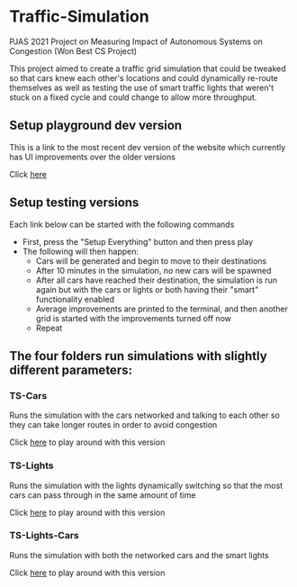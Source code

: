 # Traffic-Simulation
PJAS 2021 Project on Measuring Impact of Autonomous Systems on Congestion (Won Best CS Project)

This project aimed to create a traffic grid simulation that could be tweaked so that cars knew each other's locations and could dynamically re-route themselves as well as testing the use of smart traffic lights that weren't stuck on a fixed cycle and could change to allow more throughput.


## Setup playground dev version
This is a link to the most recent dev version of the website which currently has UI improvements over the older versions

Click [here](https://rawcdn.githack.com/jacksontromero/Traffic-Simulation/48148cfe3c9ecdfb73ccbfeddf6edba47c22bda8/UPDATED/tsIndex.html)

## Setup testing versions
Each link below can be started with the following commands

* First, press the "Setup Everything" button and then press play
* The following will then happen:
    * Cars will be generated and begin to move to their destinations
    * After 10 minutes in the simulation, no new cars will be spawned
    * After all cars have reached their destination, the simulation is run again but with the cars or lights or both having their "smart" functionality enabled
    * Average improvements are printed to the terminal, and then another grid is started with the improvements turned off now
    * Repeat

## The four folders run simulations with slightly different parameters:

### TS-Cars
Runs the simulation with the cars networked and talking to each other so they can take longer routes in order to avoid congestion

Click [here](https://rawcdn.githack.com/jacksontromero/Traffic-Simulation/b2f2628e57c273036aaa1ebd3329c0a9519ea47c/TS-Cars/tsIndex.html) to play around with this version

### TS-Lights
Runs the simulation with the lights dynamically switching so that the most cars can pass through in the same amount of time

Click [here](https://rawcdn.githack.com/jacksontromero/Traffic-Simulation/b2f2628e57c273036aaa1ebd3329c0a9519ea47c/TS-Lights/tsIndex.html) to play around with this version


### TS-Lights-Cars
Runs the simulation with both the networked cars and the smart lights

Click [here](https://rawcdn.githack.com/jacksontromero/Traffic-Simulation/b2f2628e57c273036aaa1ebd3329c0a9519ea47c/TS-Lights-Cars/tsIndex.html) to play around with this version
